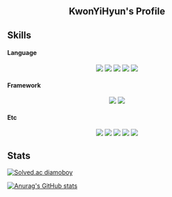 <h2 align="center">KwonYiHyun's Profile</h2>

## Skills

<h4>Language</h4>
<p align="center">
  <img src="https://img.shields.io/badge/C%23-239120?style=flat-square&logo=csharp&logoColor=white"/>
  <img src="https://img.shields.io/badge/Java-F80000?style=flat-square&logo=Oracle&logoColor=white"/>
  <img src="https://img.shields.io/badge/Visual%20Basic%20for%20Applications-217346?style=flat-square&logo=microsoftexcel&logoColor=white"/>
  <img src="https://img.shields.io/badge/C++-00599C?style=flat-square&logo=c%2b%2b&logoColor=white"/>
  <img src="https://img.shields.io/badge/php-777BB4?style=flat-square&logo=php&logoColor=white"/>
</p>

<h4>Framework</h4>
<p align="center">
  <img src="https://img.shields.io/badge/SpringBoot-6DB33F?style=flat-square&logo=springboot&logoColor=white"/>
  <img src="https://img.shields.io/badge/.NET-512BD4?style=flat-square&logo=.net&logoColor=white"/>
</p>

<h4>Etc</h4>
<p align="center">
  <img src="https://img.shields.io/badge/Excel-217346?style=flat-square&logo=MicrosoftExcel&logoColor=white"/>
  <img src="https://img.shields.io/badge/Unity-0E1128?style=flat-square&logo=unity&logoColor=white"/>
  <img src="https://img.shields.io/badge/MySQL-4479A1?style=flat-square&logo=mysql&logoColor=white"/>
  <img src="https://img.shields.io/badge/docker-2496ED?style=flat-square&logo=docker&logoColor=white"/>
  <img src="https://img.shields.io/badge/nginx-009639?style=flat-square&logo=nginx&logoColor=white"/>
</p>

## Stats
[![Solved.ac
diamoboy](http://mazassumnida.wtf/api/v2/generate_badge?boj=diamoboy)](https://solved.ac/diamoboy)

[![Anurag's GitHub stats](https://github-readme-stats.vercel.app/api?username=KwonYiHyun&theme=radical)](https://github.com/anuraghazra/github-readme-stats)
